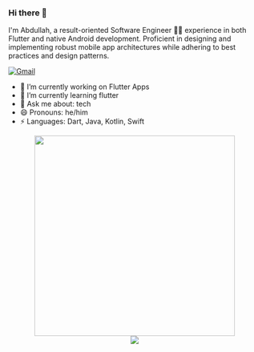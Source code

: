 ### Hi there 👋

I'm Abdullah, a result-oriented Software Engineer 👨‍💻 experience in both Flutter and native Android development. Proficient in designing and implementing robust mobile app architectures while adhering to best practices and design patterns.

[![Gmail](https://img.shields.io/badge/Gmail-D14836?style=for-the-badge&logo=gmail&logoColor=white&link=mailto:abdullahmahmood125@gmail.com)](mailto:abdullahmahmood125@gmail.com)

- 🔭 I’m currently working on Flutter Apps
- 🌱 I’m currently learning flutter
- 💬 Ask me about: tech
- 😄 Pronouns: he/him
-  ⚡ Languages: Dart, Java, Kotlin, Swift

<div style="text-align: center">
  <img src="https://github-readme-stats.vercel.app/api?username=wsfuller&count_private=true&show_icons=true&theme=prussian" width="400">
<br />
  <img src="https://github-readme-stats.vercel.app/api/top-langs/?username=wsfuller&hide=php&title_color=ffffff&text_color=c9cacc&icon_color=4AB197&bg_color=1A2B34" />
</div>
